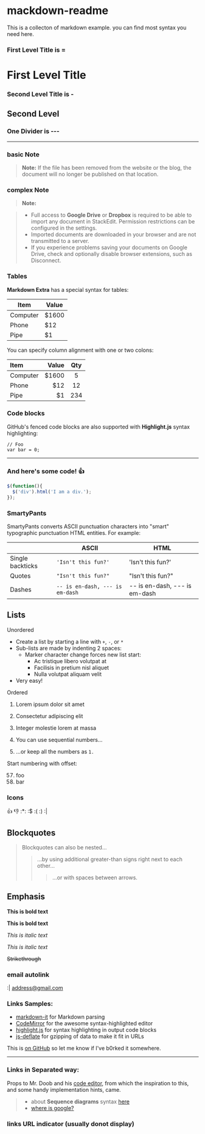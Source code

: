 # mackdown-readme
This is a collecton of markdown example. you can find most syntax you need here.

### First Level Title is =
First Level Title
=

### Second Level Title is -
Second Level
-

### One Divider is ---
---

### basic Note
> **Note:** If the file has been removed from the website or the blog, the document will no longer be published on that location.

### complex Note
> **Note:**

> - Full access to **Google Drive** or **Dropbox** is required to be able to import any document in StackEdit. Permission restrictions can be configured in the settings.
> - Imported documents are downloaded in your browser and are not transmitted to a server.
> - If you experience problems saving your documents on Google Drive, check and optionally disable browser extensions, such as Disconnect.

### Tables

**Markdown Extra** has a special syntax for tables:

Item     | Value
-------- | ---
Computer | $1600
Phone    | $12
Pipe     | $1

You can specify column alignment with one or two colons:

| Item     | Value | Qty   |
| :------- | ----: | :---: |
| Computer | $1600 |  5    |
| Phone    | $12   |  12   |
| Pipe     | $1    |  234  |

### Code blocks

GitHub's fenced code blocks are also supported with **Highlight.js** syntax highlighting:

```
// Foo
var bar = 0;
```
---

### And here's some code! :+1:

```javascript
$(function(){
  $('div').html('I am a div.');
});
```

### SmartyPants

SmartyPants converts ASCII punctuation characters into "smart" typographic punctuation HTML entities. For example:

|                  | ASCII                        | HTML              |
 ----------------- | ---------------------------- | ------------------
| Single backticks | `'Isn't this fun?'`            | 'Isn't this fun?' |
| Quotes           | `"Isn't this fun?"`            | "Isn't this fun?" |
| Dashes           | `-- is en-dash, --- is em-dash` | -- is en-dash, --- is em-dash |

## Lists

Unordered

+ Create a list by starting a line with `+`, `-`, or `*`
+ Sub-lists are made by indenting 2 spaces:
  - Marker character change forces new list start:
    * Ac tristique libero volutpat at
    + Facilisis in pretium nisl aliquet
    - Nulla volutpat aliquam velit
+ Very easy!

Ordered

1. Lorem ipsum dolor sit amet
2. Consectetur adipiscing elit
3. Integer molestie lorem at massa


1. You can use sequential numbers...
1. ...or keep all the numbers as `1.`

Start numbering with offset:

57. foo
1. bar

### Icons
:+1: 
:-1: 
:*:
:$ 
:( 
:) 
:|

## Blockquotes

> Blockquotes can also be nested...
>> ...by using additional greater-than signs right next to each other...
> > > ...or with spaces between arrows.

## Emphasis

**This is bold text**

__This is bold text__

*This is italic text*

_This is italic text_

~~Strikethrough~~

### email autolink
:|
<address@gmail.com>

### Links Samples:

 * [markdown-it](https://github.com/markdown-it/markdown-it) for Markdown parsing
 * [CodeMirror](http://codemirror.net/) for the awesome syntax-highlighted editor
 * [highlight.js](http://softwaremaniacs.org/soft/highlight/en/) for syntax highlighting in output code blocks
 * [js-deflate](https://github.com/dankogai/js-deflate) for gzipping of data to make it fit in URLs

 This is [on GitHub](https://github.com/jbt/markdown-editor) so let me know if I've b0rked it somewhere.

---

### Links in Separated way:

Props to Mr. Doob and his [code editor][-1], from which
the inspiration to this, and some handy implementation hints, came.

> - about **Sequence diagrams** syntax [here][0]
> - [where is google?][1]

### links URL indicator (usually donot display)
[-1]: http://mrdoob.com/projects/code-editor/
[0]: http://bramp.github.io/js-sequence-diagrams/
[1]: https://www.google.com/?gfe_rd=cr&ei=FjjiVuzCE63u8weE7rD4Bw&gws_rd=cr&fg=1

